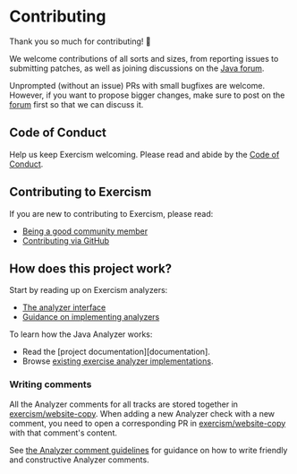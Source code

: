# Contributing

Thank you so much for contributing! 🎉

We welcome contributions of all sorts and sizes, from reporting issues to submitting patches, as well as joining discussions on the [Java forum][java-forum].

Unprompted (without an issue) PRs with small bugfixes are welcome.
However, if you want to propose bigger changes, make sure to post on the [forum][java-forum] first so that we can discuss it.

## Code of Conduct

Help us keep Exercism welcoming.
Please read and abide by the [Code of Conduct][coc].

## Contributing to Exercism

If you are new to contributing to Exercism, please read:

- [Being a good community member][community-docs]
- [Contributing via GitHub][contributing-docs-github]

## How does this project work?

Start by reading up on Exercism analyzers:

- [The analyzer interface][analyzer-docs-interface]
- [Guidance on implementing analyzers][analyzer-docs-guidance]

To learn how the Java Analyzer works:

- Read the [project documentation][documentation].
- Browse [existing exercise analyzer implementations][browse-analyzers].

### Writing comments

All the Analyzer comments for all tracks are stored together in [exercism/website-copy][analyzer-comments].
When adding a new Analyzer check with a new comment, you need to open a corresponding PR in [exercism/website-copy][analyzer-comments] with that comment's content.

See [the Analyzer comment guidelines][analyzer-comments-guidelines] for guidance on how to write friendly and constructive Analyzer comments.

[coc]: https://github.com/exercism/java-analyzer/blob/main/CODE_OF_CONDUCT.md
[analyzer-comments]: https://github.com/exercism/website-copy/tree/main/analyzer-comments
[analyzer-comments-guidelines]: https://exercism.org/docs/building/tooling/analyzers/comments
[java-forum]: https://forum.exercism.org/c/programming/java/91
[browse-analyzers]: https://github.com/exercism/java-analyzer/tree/main/src/main/java/analyzer/exercises/
[analyzer-docs-guidance]: https://exercism.org/docs/building/tooling/analyzers/guidance
[analyzer-docs-interface]: https://exercism.org/docs/building/tooling/analyzers/interface
[community-docs]: https://exercism.org/docs/community/being-a-good-community-member
[contributing-docs-github]: https://exercism.org/docs/building/github
[project-documentation]: https://exercism.github.io/java-analyzer/
